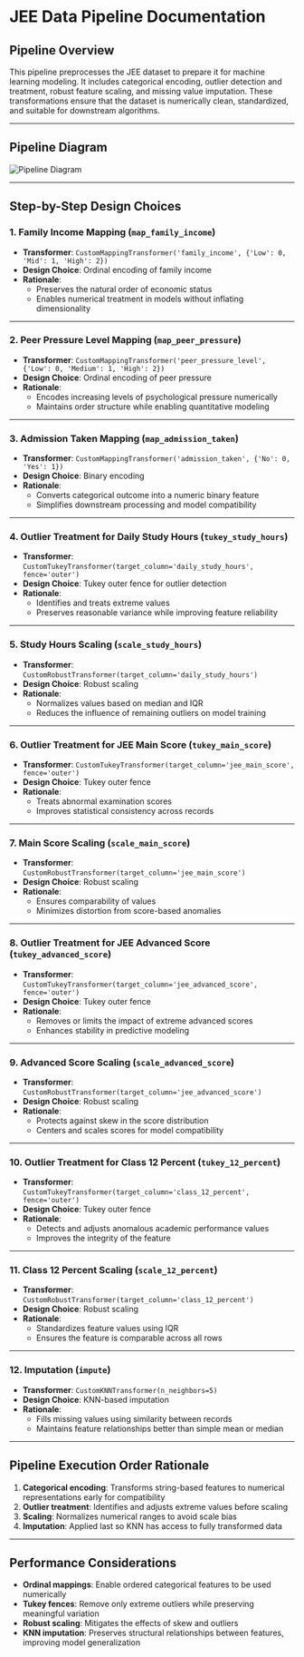 # JEE Data Pipeline Documentation

## Pipeline Overview

This pipeline preprocesses the JEE dataset to prepare it for machine learning modeling. It includes categorical encoding, outlier detection and treatment, robust feature scaling, and missing value imputation. These transformations ensure that the dataset is numerically clean, standardized, and suitable for downstream algorithms.

---

## Pipeline Diagram

![Pipeline Diagram]([jee_pipeline.png](https://raw.githubusercontent.com/jjjilot/CS423/refs/heads/main/jee_pipeline.png))

---

## Step-by-Step Design Choices

### 1. Family Income Mapping (`map_family_income`)
- **Transformer**: `CustomMappingTransformer('family_income', {'Low': 0, 'Mid': 1, 'High': 2})`
- **Design Choice**: Ordinal encoding of family income  
- **Rationale**:  
  - Preserves the natural order of economic status  
  - Enables numerical treatment in models without inflating dimensionality  

---

### 2. Peer Pressure Level Mapping (`map_peer_pressure`)
- **Transformer**: `CustomMappingTransformer('peer_pressure_level', {'Low': 0, 'Medium': 1, 'High': 2})`
- **Design Choice**: Ordinal encoding of peer pressure  
- **Rationale**:  
  - Encodes increasing levels of psychological pressure numerically  
  - Maintains order structure while enabling quantitative modeling  

---

### 3. Admission Taken Mapping (`map_admission_taken`)
- **Transformer**: `CustomMappingTransformer('admission_taken', {'No': 0, 'Yes': 1})`
- **Design Choice**: Binary encoding  
- **Rationale**:  
  - Converts categorical outcome into a numeric binary feature  
  - Simplifies downstream processing and model compatibility  

---

### 4. Outlier Treatment for Daily Study Hours (`tukey_study_hours`)
- **Transformer**: `CustomTukeyTransformer(target_column='daily_study_hours', fence='outer')`
- **Design Choice**: Tukey outer fence for outlier detection  
- **Rationale**:  
  - Identifies and treats extreme values  
  - Preserves reasonable variance while improving feature reliability  

---

### 5. Study Hours Scaling (`scale_study_hours`)
- **Transformer**: `CustomRobustTransformer(target_column='daily_study_hours')`
- **Design Choice**: Robust scaling  
- **Rationale**:  
  - Normalizes values based on median and IQR  
  - Reduces the influence of remaining outliers on model training  

---

### 6. Outlier Treatment for JEE Main Score (`tukey_main_score`)
- **Transformer**: `CustomTukeyTransformer(target_column='jee_main_score', fence='outer')`
- **Design Choice**: Tukey outer fence  
- **Rationale**:  
  - Treats abnormal examination scores  
  - Improves statistical consistency across records  

---

### 7. Main Score Scaling (`scale_main_score`)
- **Transformer**: `CustomRobustTransformer(target_column='jee_main_score')`
- **Design Choice**: Robust scaling  
- **Rationale**:  
  - Ensures comparability of values  
  - Minimizes distortion from score-based anomalies  

---

### 8. Outlier Treatment for JEE Advanced Score (`tukey_advanced_score`)
- **Transformer**: `CustomTukeyTransformer(target_column='jee_advanced_score', fence='outer')`
- **Design Choice**: Tukey outer fence  
- **Rationale**:  
  - Removes or limits the impact of extreme advanced scores  
  - Enhances stability in predictive modeling  

---

### 9. Advanced Score Scaling (`scale_advanced_score`)
- **Transformer**: `CustomRobustTransformer(target_column='jee_advanced_score')`
- **Design Choice**: Robust scaling  
- **Rationale**:  
  - Protects against skew in the score distribution  
  - Centers and scales scores for model compatibility  

---

### 10. Outlier Treatment for Class 12 Percent (`tukey_12_percent`)
- **Transformer**: `CustomTukeyTransformer(target_column='class_12_percent', fence='outer')`
- **Design Choice**: Tukey outer fence  
- **Rationale**:  
  - Detects and adjusts anomalous academic performance values  
  - Improves the integrity of the feature  

---

### 11. Class 12 Percent Scaling (`scale_12_percent`)
- **Transformer**: `CustomRobustTransformer(target_column='class_12_percent')`
- **Design Choice**: Robust scaling  
- **Rationale**:  
  - Standardizes feature values using IQR  
  - Ensures the feature is comparable across all rows  

---

### 12. Imputation (`impute`)
- **Transformer**: `CustomKNNTransformer(n_neighbors=5)`
- **Design Choice**: KNN-based imputation  
- **Rationale**:  
  - Fills missing values using similarity between records  
  - Maintains feature relationships better than simple mean or median  

---

## Pipeline Execution Order Rationale

1. **Categorical encoding**: Transforms string-based features to numerical representations early for compatibility  
2. **Outlier treatment**: Identifies and adjusts extreme values before scaling  
3. **Scaling**: Normalizes numerical ranges to avoid scale bias  
4. **Imputation**: Applied last so KNN has access to fully transformed data  

---

## Performance Considerations

- **Ordinal mappings**: Enable ordered categorical features to be used numerically  
- **Tukey fences**: Remove only extreme outliers while preserving meaningful variation  
- **Robust scaling**: Mitigates the effects of skew and outliers  
- **KNN imputation**: Preserves structural relationships between features, improving model generalization  
